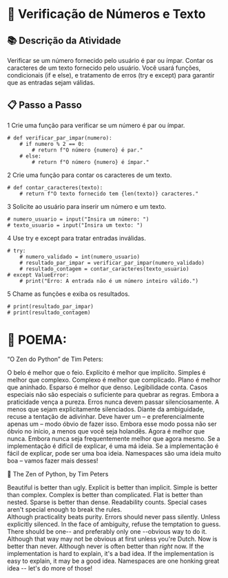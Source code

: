 # 📝 Verificação de Números e Texto

## 📚 Descrição da Atividade

Verificar se um número fornecido pelo usuário é par ou ímpar. Contar os caracteres de um texto fornecido pelo usuário.
Você usará funções, condicionais (if e else), e tratamento de erros (try e except) para garantir que as entradas sejam válidas.

## 📋 Passo a Passo

 1 Crie uma função para verificar se um número é par ou ímpar.

    # def verificar_par_impar(numero):
        # if numero % 2 == 0:
            # return f"O número {numero} é par."
        # else:
            # return f"O número {numero} é ímpar."

 2 Crie uma função para contar os caracteres de um texto.

    # def contar_caracteres(texto):
        # return f"O texto fornecido tem {len(texto)} caracteres."

 3 Solicite ao usuário para inserir um número e um texto.

    # numero_usuario = input("Insira um número: ")
    # texto_usuario = input("Insira um texto: ")

 4 Use try e except para tratar entradas inválidas.

    # try:
        # numero_validado = int(numero_usuario)
        # resultado_par_impar = verificar_par_impar(numero_validado)
        # resultado_contagem = contar_caracteres(texto_usuario)
    # except ValueError:
        # print("Erro: A entrada não é um número inteiro válido.")

 5 Chame as funções e exiba os resultados.
  
    # print(resultado_par_impar)
    # print(resultado_contagem)

# 📜 POEMA:
“O Zen do Python” de Tim Peters:

O belo é melhor que o feio. 
Explícito é melhor que implícito. 
Simples é melhor que complexo. 
Complexo é melhor que complicado. 
Plano é melhor que aninhado. 
Esparso é melhor que denso. 
Legibilidade conta. 
Casos especiais não são especiais o suficiente para quebrar as regras. 
Embora a praticidade vença a pureza. 
Erros nunca devem passar silenciosamente. 
A menos que sejam explicitamente silenciados. 
Diante da ambiguidade, recuse a tentação de adivinhar. 
Deve haver um – e preferencialmente apenas um – modo óbvio de fazer isso. 
Embora esse modo possa não ser óbvio no início, a menos que você seja holandês. 
Agora é melhor que nunca. Embora nunca seja frequentemente melhor que agora mesmo. 
Se a implementação é difícil de explicar, é uma má ideia. 
Se a implementação é fácil de explicar, pode ser uma boa ideia. 
Namespaces são uma ideia muito boa – vamos fazer mais desses!  


📜 The Zen of Python, by Tim Peters

Beautiful is better than ugly.
Explicit is better than implicit.
Simple is better than complex.
Complex is better than complicated.
Flat is better than nested.
Sparse is better than dense.
Readability counts.
Special cases aren't special enough to break the rules.  
Although practicality beats purity.
Errors should never pass silently.
Unless explicitly silenced.
In the face of ambiguity, refuse the temptation to guess.
There should be one-- and preferably only one --obvious way to do it.
Although that way may not be obvious at first unless you're Dutch.
Now is better than never.
Although never is often better than *right* now.
If the implementation is hard to explain, it's a bad idea.
If the implementation is easy to explain, it may be a good idea.
Namespaces are one honking great idea -- let's do more of those!
